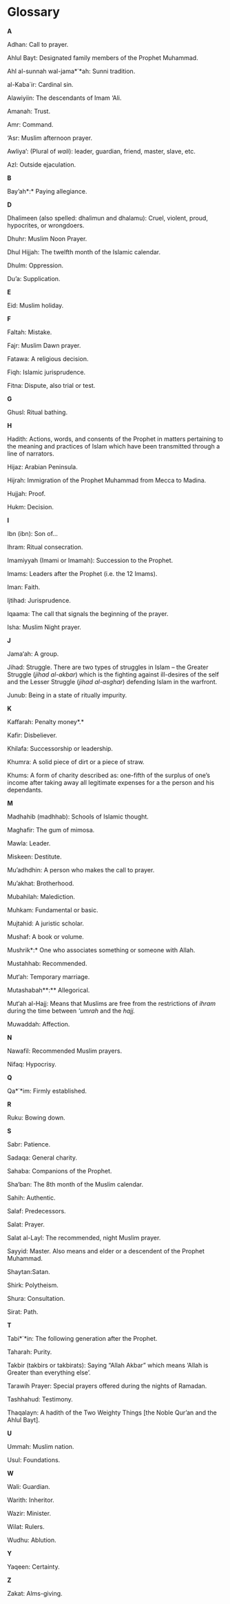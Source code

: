 Glossary
========

**A**

Adhan: Call to prayer.

Ahlul Bayt: Designated family members of the Prophet Muhammad.

Ahl al-sunnah wal-jama*΄*ah: Sunni tradition.

al-Kaba΄ir: Cardinal sin.

Alawiyiin: The descendants of Imam ‘Ali.

Amanah: Trust.

Amr: Command.

‘Asr: Muslim afternoon prayer.

Awliya’: (Plural of *wali*): leader, guardian, friend, master, slave,
etc.

Azl: Outside ejaculation.

**B**

Bay’ah*:* Paying allegiance.

**D**

Dhalimeen (also spelled: dhalimun and dhalamu): Cruel, violent, proud,
hypocrites, or wrongdoers.

Dhuhr: Muslim Noon Prayer.

Dhul Hijjah: The twelfth month of the Islamic calendar.

Dhulm: Oppression.

Du’a: Supplication.

**E**

Eid: Muslim holiday.

**F**

Faltah: Mistake.

Fajr: Muslim Dawn prayer.

Fatawa: A religious decision.

Fiqh: Islamic jurisprudence.

Fitna: Dispute, also trial or test.

**G**

Ghusl: Ritual bathing.

**H**

Hadith: Actions, words, and consents of the Prophet in matters
pertaining to the meaning and practices of Islam which have been
transmitted through a line of narrators.

Hijaz: Arabian Peninsula.

Hijrah: Immigration of the Prophet Muhammad from Mecca to Madina.

Hujjah: Proof.

Hukm: Decision.

**I**

Ibn (ibn): Son of…

Ihram: Ritual consecration.

Imamiyyah (Imami or Imamah): Succession to the Prophet.

Imams: Leaders after the Prophet (i.e. the 12 Imams).

Iman: Faith.

Ijtihad: Jurisprudence.

Iqaama: The call that signals the beginning of the prayer.

Isha: Muslim Night prayer.

**J**

Jama‘ah: A group.

Jihad: Struggle. There are two types of struggles in Islam – the Greater
Struggle (*jihad al-akbar*) which is the fighting against ill-desires of
the self and the Lesser Struggle (*jihad al-asghar*) defending Islam in
the warfront.

Junub: Being in a state of ritually impurity.

**K**

Kaffarah: Penalty money*.*

Kafir: Disbeliever.

Khilafa: Successorship or leadership.

Khumra: A solid piece of dirt or a piece of straw.

Khums: A form of charity described as: one-fifth of the surplus of one’s
income after taking away all legitimate expenses for a the person and
his dependants.

**M**

Madhahib (madhhab): Schools of Islamic thought.

Maghafir: The gum of mimosa.

Mawla: Leader.

Miskeen: Destitute.

Mu’adhdhin: A person who makes the call to prayer.

Mu’akhat: Brotherhood.

Mubahilah: Malediction.

Muhkam: Fundamental or basic.

Mujtahid: A juristic scholar.

Mushaf: A book or volume.

Mushrik*:* One who associates something or someone with Allah.

Mustahhab: Recommended.

Mut‘ah: Temporary marriage.

Mutashabah**:** Allegorical.

Mut‘ah al-Hajj: Means that Muslims are free from the restrictions of
*ihram* during the time between *‘umrah* and the *hajj.*

Muwaddah: Affection.

**N**

Nawafil: Recommended Muslim prayers.

Nifaq: Hypocrisy.

**Q**

Qa*΄*im: Firmly established.

**R**

Ruku: Bowing down.

**S**

Sabr: Patience.

Sadaqa: General charity.

Sahaba: Companions of the Prophet.

Sha‘ban: The 8th month of the Muslim calendar.

Sahih: Authentic.

Salaf: Predecessors.

Salat: Prayer.

Salat al-Layl: The recommended, night Muslim prayer.

Sayyid: Master. Also means and elder or a descendent of the Prophet
Muhammad.

Shaytan:Satan.

Shirk: Polytheism.

Shura: Consultation.

Sirat: Path.

**T**

Tabi*΄*in: The following generation after the Prophet.

Taharah: Purity.

Takbir (takbirs or takbirats): Saying “Allah Akbar” which means ‘Allah
is Greater than everything else’.

Tarawih Prayer: Special prayers offered during the nights of Ramadan.

Tashhahud: Testimony.

Thaqalayn: A hadith of the Two Weighty Things [the Noble Qur’an and the
Ahlul Bayt].

**U**

Ummah: Muslim nation.

Usul: Foundations.

**W**

Wali: Guardian.

Warith: Inheritor.

Wazir: Minister.

Wilat: Rulers.

Wudhu: Ablution.

**Y**

Yaqeen: Certainty.

**Z**

Zakat: Alms-giving.


